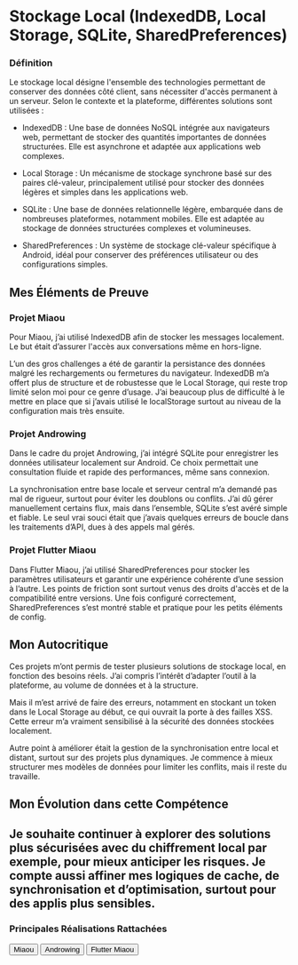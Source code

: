 # Stockage Local (IndexedDB, Local Storage, SQLite, SharedPreferences)

### Définition

Le  stockage local  désigne l'ensemble des technologies permettant de conserver des données côté client, sans nécessiter d'accès permanent à un serveur. Selon le contexte et la plateforme, différentes solutions sont utilisées :

-  IndexedDB  : Une base de données NoSQL intégrée aux navigateurs web, permettant de stocker des quantités importantes de données structurées. Elle est asynchrone et adaptée aux applications web complexes.

-  Local Storage  : Un mécanisme de stockage synchrone basé sur des paires clé-valeur, principalement utilisé pour stocker des données légères et simples dans les applications web.

-  SQLite  : Une base de données relationnelle légère, embarquée dans de nombreuses plateformes, notamment mobiles. Elle est adaptée au stockage de données structurées complexes et volumineuses.

-  SharedPreferences  : Un système de stockage clé-valeur spécifique à Android, idéal pour conserver des préférences utilisateur ou des configurations simples.

## Mes Éléments de Preuve

### Projet Miaou

Pour Miaou, j’ai utilisé IndexedDB afin de stocker les messages localement. Le but était d’assurer l'accès aux conversations même en hors-ligne.

L’un des gros challenges a été de garantir la persistance des données malgré les rechargements ou fermetures du navigateur. IndexedDB m’a offert plus de structure et de robustesse que le Local Storage, qui reste trop limité selon moi pour ce genre d’usage. J’ai beaucoup plus de difficulté à le mettre en place que si j’avais utilisé le localStorage surtout au niveau de la configuration mais très ensuite.

### Projet Androwing

Dans le cadre du projet Androwing, j’ai intégré SQLite pour enregistrer les données utilisateur localement sur Android. Ce choix permettait une consultation fluide et rapide des performances, même sans connexion.

La synchronisation entre base locale et serveur central m’a demandé pas mal de rigueur, surtout pour éviter les doublons ou conflits. J’ai dû gérer manuellement certains flux, mais dans l’ensemble, SQLite s’est avéré simple et fiable. Le seul vrai souci était que j’avais quelques erreurs de boucle dans les traitements d’API, dues à des appels mal gérés.

### Projet Flutter Miaou

Dans Flutter Miaou, j’ai utilisé SharedPreferences pour stocker les paramètres utilisateurs et garantir une expérience cohérente d’une session à l’autre.
Les points de friction sont surtout venus des droits d'accès et de la compatibilité entre versions. Une fois configuré correctement, SharedPreferences s’est montré stable et pratique pour les petits éléments de config.

## Mon Autocritique

Ces projets m’ont permis de tester plusieurs solutions de stockage local, en fonction des besoins réels. J’ai compris l’intérêt d’adapter l’outil à la plateforme, au volume de données et à la structure.

Mais il m’est arrivé de faire des erreurs, notamment en stockant un token dans le Local Storage au début, ce qui ouvrait la porte à des failles XSS. Cette erreur m’a vraiment sensibilisé à la sécurité des données stockées localement.

Autre point à améliorer était  la gestion de la synchronisation entre local et distant, surtout sur des projets plus dynamiques. Je commence à mieux structurer mes modèles de données pour limiter les conflits, mais il reste du travaille.

## Mon Évolution dans cette Compétence

Je souhaite continuer à explorer des solutions plus sécurisées avec du chiffrement local par exemple, pour mieux anticiper les risques.
Je compte aussi affiner mes logiques de cache, de synchronisation et d’optimisation, surtout pour des applis plus sensibles.
---
### Principales Réalisations Rattachées

<script>
  import { Button } from 'flowbite-svelte';
</script>

<Button pill href="/projects/miaou" color="alternative">Miaou</Button>
<Button pill href="/projects/androwing" color="alternative">Androwing</Button>
<Button pill href="/projects/flutter-miaou" color="alternative">Flutter Miaou</Button>


